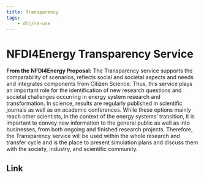 ```yaml
---
title: Transparency
tags:
    - dlc/re-use
---
```

# NFDI4Energy Transparency Service
**From the NFDI4Energy Proposal:** The Transparency service supports the comparability of scenarios, reflects social and societal aspects and needs and integrates components from Citizen Science. Thus, this service plays an important role for the identification of new research questions and societal challenges occurring in energy system research and transformation. In science, results are regularly published in scientific journals as well as on academic conferences. While these options mainly reach other scientists, in the context of the energy systems’ transition, it is important to convey new information to the general public as well as into businesses, from both ongoing and finished research projects. Therefore, the Transparency service will be used within the whole research and transfer cycle and is the place to present simulation plans and discuss them with the society, industry, and scientific community.

## Link
